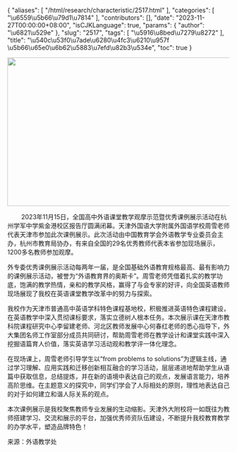 {
    "aliases": [
        "/html/research/characteristic/2517.html"
    ],
    "categories": [
        "\u6559\u5b66\u79d1\u7814"
    ],
    "contributors": [],
    "date": "2023-11-27T00:00:00+08:00",
    "isCJKLanguage": true,
    "params": {
        "author": "\u6821\u529e"
    },
    "slug": "2517",
    "tags": [
        "\u5916\u8bed\u7279\u8272"
    ],
    "title": "\u540c\u53f0\u7ade\u6280\u4fc3\u6210\u957f \u5b66\u65e0\u6b62\u5883\u7efd\u82b3\u534e",
    "toc": true
}


<img
    src="https://cdn.tfls.online/mirror/full/56eafbd1cc413d43efcdc1ae2e33017f3031b9c4.jpg"
    style="display:block;margin-left:auto;margin-right:auto;"
    decoding="async"
    fetchpriority="auto"
    loading="lazy"
    height="337"
    width="506"
/>




        2023年11月15日，全国高中外语课堂教学观摩示范暨优秀课例展示活动在杭州学军中学紫金港校区报告厅圆满闭幕。天津外国语大学附属外国语学校周雪老师代表天津市参加此次课例展示。此次活动由中国教育学会外语教学专业委员会主办，杭州市教育局协办，有来自全国的29名优秀教师代表本省参加现场展示，1200多名教师参加观摩。




  





 外专委优秀课例展示活动每两年一届，是全国基础外语教育规格最高、最有影响力的课例展示活动，被誉为“外语教育界的奥斯卡”。周雪老师凭借着扎实的教学功底，饱满的教学热情，亲和的教学风格，赢得了与会专家的好评，向全国英语教师现场展现了我校在英语课堂教学改革中的努力与探索。




  





 我校作为天津市普通高中英语学科特色课程基地校，积极推进英语特色课程建设，在英语教学中深入贯彻课标要求，落实立德树人根本任务。本次展示课在天津市教科院课程研究中心李留建老师、河北区教师发展中心何春红老师的悉心指导下，外大集团名师工作室部分成员共同研讨，帮助周雪老师在教学设计和课堂实践中深入挖掘语篇育人价值，落实英语学习活动观和教学评一体化理念。




  





 在现场课上，周雪老师引导学生以“from problems to solutions”为逻辑主线，通过学习理解、应用实践和迁移创新相互融合的学习活动，层层递进地帮助学生从语篇中获取信息，总结提炼，并在新的语境中表达自己的观点，发展语言能力，培养高阶思维。在主题意义的探究中，同学们学会了人际相处的原则，理性地表达自己的对于如何建立和谐人际关系的观点。




 本次课例展示是我校聚焦教师专业发展的生动缩影。天津外大附校将一如既往为教师搭建学习、交流和展示的平台，加强优秀师资队伍建设，不断提升我校教育教学的办学水平，塑造品牌特色！




  




来源：外语教学处

  



